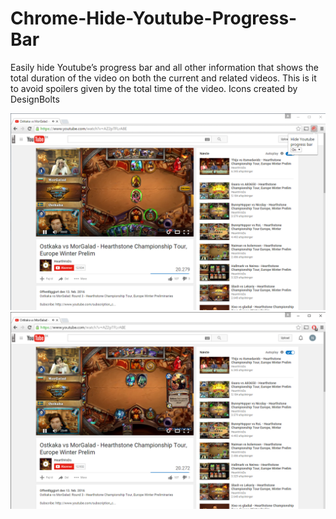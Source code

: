 # Chrome-Hide-Youtube-Progress-Bar
Easily hide Youtube’s progress bar and all other information that shows the total duration of the video on both the current and related videos. This is it to avoid spoilers given by the total time of the video. Icons created by DesignBolts

![screen capture1](https://raw.githubusercontent.com/NicolaiThorup/Chrome-Hide-Youtube-Progress-Bar/master/screencapture2.png)
![screen capture2](https://raw.githubusercontent.com/NicolaiThorup/Chrome-Hide-Youtube-Progress-Bar/master/screencapture.png)
